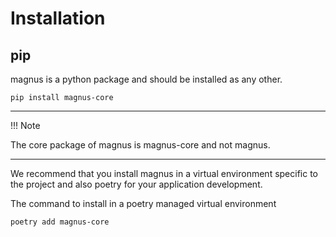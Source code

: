# Installation

## pip

magnus is a python package and should be installed as any other. 

```shell
pip install magnus-core
```

---
!!! Note

   The core package of magnus is magnus-core and not magnus.

---

We recommend that you install magnus in a virtual environment specific to the project and also poetry for your
application development. 

The command to install in a poetry managed virtual environment

```
poetry add magnus-core
```


